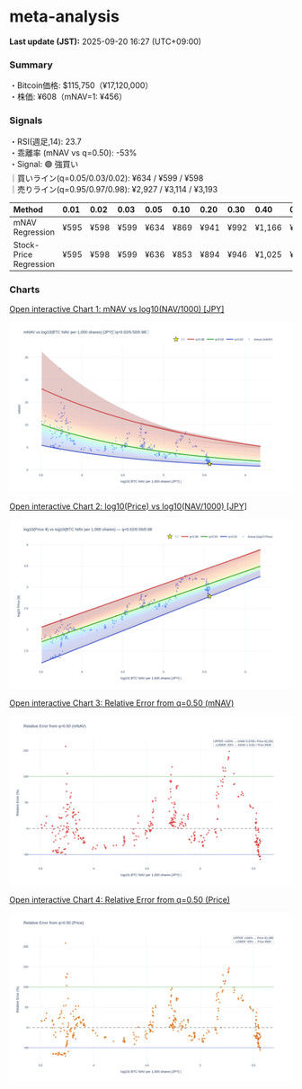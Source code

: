 # meta-analysis


<!--REPORT:START-->
**Last update (JST):** 2025-09-20 16:27 (UTC+09:00)

### Summary
・Bitcoin価格: $115,750（¥17,120,000）  
・株価: ¥608（mNAV=1: ¥456）

### Signals
・RSI(週足,14): 23.7  
・乖離率 (mNAV vs q=0.50): -53%  
・Signal: 🟣 強買い  
｜買いライン(q=0.05/0.03/0.02): ¥634 / ¥599 / ¥598  
｜売りライン(q=0.95/0.97/0.98): ¥2,927 / ¥3,114 / ¥3,193

| Method                 | 0.01   | 0.02   | 0.03   | 0.05   | 0.10   | 0.20   | 0.30   | 0.40   | 0.50   | 0.60   | 0.70   | 0.80   | 0.90   | 0.95   | 0.97   | 0.98   | 0.99   |
|:-----------------------|:-------|:-------|:-------|:-------|:-------|:-------|:-------|:-------|:-------|:-------|:-------|:-------|:-------|:-------|:-------|:-------|:-------|
| mNAV Regression        | ¥595   | ¥598   | ¥599   | ¥634   | ¥869   | ¥941   | ¥992   | ¥1,166 | ¥1,295 | ¥1,463 | ¥1,682 | ¥2,169 | ¥2,678 | ¥2,927 | ¥3,114 | ¥3,193 | ¥3,154 |
| Stock-Price Regression | ¥595   | ¥598   | ¥599   | ¥636   | ¥853   | ¥894   | ¥946   | ¥1,025 | ¥1,199 | ¥1,277 | ¥1,467 | ¥2,056 | ¥2,425 | ¥2,742 | ¥2,622 | ¥2,858 | ¥2,871 |

### Charts
[Open interactive Chart 1: mNAV vs log10(NAV/1000) [JPY]](https://tkzm240.github.io/meta-analysis/fig1.html)

![fig1](assets/fig1.png)

[Open interactive Chart 2: log10(Price) vs log10(NAV/1000) [JPY]](https://tkzm240.github.io/meta-analysis/fig2.html)

![fig2](assets/fig2.png)

[Open interactive Chart 3: Relative Error from q=0.50 (mNAV)](https://tkzm240.github.io/meta-analysis/fig3.html)

![fig3](assets/fig3.png)

[Open interactive Chart 4: Relative Error from q=0.50 (Price)](https://tkzm240.github.io/meta-analysis/fig4.html)

![fig4](assets/fig4.png)
<!--REPORT:END-->
